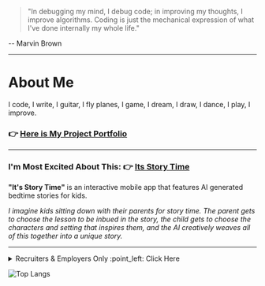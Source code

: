 
> "In debugging my mind, I debug code; in improving my thoughts, I improve algorithms. Coding is just the mechanical expression of what I've done internally my whole life."

-- Marvin Brown

---

# About Me

I code, I write, I guitar, I fly planes, I game, I dream, I draw, I dance, I play, I improve.

### :point_right: [Here is My Project Portfolio](https://xbromsson.github.io/portfolio/)

---

### I'm Most Excited About This: :point_right: [Its Story Time](https://github.com/xBromsson/bedtime-story)



**"It's Story Time"** is an interactive mobile app that features AI generated bedtime stories for kids. 

_I imagine kids sitting down with their parents for story time. The parent gets to choose the lesson to be inbued in the story, the child gets to choose the characters and setting that inspires them, and the AI creatively weaves all of this together into a unique story._

---




<details>
<summary> Recruiters & Employers Only :point_left: Click Here</summary>

  # Beam Me Up, Scotty.
  
 ![JrM4](https://github.com/xBromsson/xbromsson/assets/73408796/19c02780-d89e-457d-853d-b02fd9d420f3)
</details>

![Top Langs](https://github-readme-stats.vercel.app/api/top-langs/?username=xbromsson&layout=compact&theme=vue-dark)

<!--
**xBromsson/xbromsson** is a ✨ _special_ ✨ repository because its `README.md` (this file) appears on your GitHub profile.

Here are some ideas to get you started:

- 🔭 I’m currently working on ...
- 🌱 I’m currently learning ...
- 👯 I’m looking to collaborate on ...
- 🤔 I’m looking for help with ...
- 💬 Ask me about ...
- 📫 How to reach me: ...
- 😄 Pronouns: ...
- ⚡ Fun fact: ...
-->
